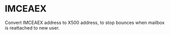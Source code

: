 # IMCEAEX
Convert IMCEAEX address to X500 address, to stop bounces when mailbox is reattached to new user.
